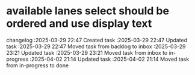 available lanes select should be ordered and use display text
===

changelog
:2025-03-29 22:47	Created task
:2025-03-29 22:47	Updated task
:2025-03-29 22:47	Moved task from backlog to inbox
:2025-03-29 23:21	Updated task
:2025-03-29 23:21	Moved task from inbox to in-progress
:2025-04-02 21:14	Updated task
:2025-04-02 21:14	Moved task from in-progress to done